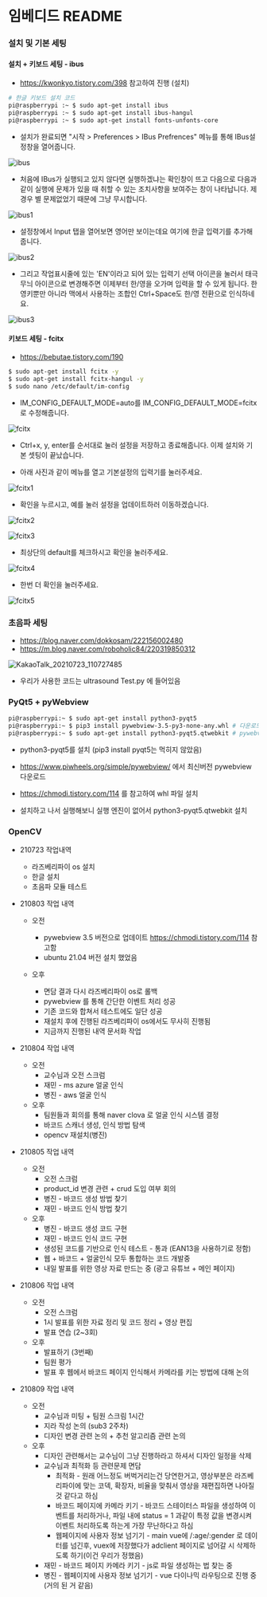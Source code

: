 # 임베디드 README



### 설치 및 기본 세팅

#### 설치 + 키보드 세팅 - ibus

- https://kwonkyo.tistory.com/398 참고하여 진행 (설치)

```bash
# 한글 키보드 설치 코드
pi@raspberrypi :~ $ sudo apt-get install ibus
pi@raspberrypi :~ $ sudo apt-get install ibus-hangul
pi@raspberrypi :~ $ sudo apt-get install fonts-unfonts-core
```

- 설치가 완료되면 "시작 > Preferences > IBus Prefrences" 메뉴를 통해 IBus설정창을 열어줍니다.

![ibus](README.assets/ibus.png)





- 처음에 IBus가 실행되고 있지 않다면 실행하겠냐는 확인창이 뜨고 다음으로 다음과 같이 실행에 문제가 있을 때 취할 수 있는 조치사항을 보여주는 창이 나타납니다. 제 경우 별 문제없었기 때문에 그냥 무시합니다.

![ibus1](README.assets/ibus1.png)



- 설정창에서 Input 탭을 열어보면 영어만 보이는데요 여기에 한글 입력기를 추가해 줍니다.

![ibus2](README.assets/ibus2.png)



- 그리고 작업표시줄에 있는 'EN'이라고 되어 있는 입력기 선택 아이콘을 눌러서 태극무늬 아이콘으로 변경해주면 이제부터 한/영을 오가며 입력을 할 수 있게 됩니다. 한영키뿐만 아니라 맥에서 사용하는 조합인 Ctrl+Space도 한/영 전환으로 인식하네요.

![ibus3](README.assets/ibus3.png)





#### 키보드 세팅 - fcitx

- https://bebutae.tistory.com/190

```bash
$ sudo apt-get install fcitx -y
$ sudo apt-get install fcitx-hangul -y
$ sudo nano /etc/default/im-config
```

- IM_CONFIG_DEFAULT_MODE=auto를 IM_CONFIG_DEFAULT_MODE=fcitx로 수정해줍니다.

![fcitx](README.assets/fcitx.png)

- Ctrl+x, y, enter를 순서대로 눌러 설정을 저장하고 종료해줍니다. 이제 설치와 기본 셋팅이 끝났습니다.

- 아래 사진과 같이 메뉴를 열고 기본설정의 입력기를 눌러주세요.

![fcitx1](README.assets/fcitx1.png)

- 확인을 누르시고, 예를 눌러 설정을 업데이트하러 이동하겠습니다.

![fcitx2](README.assets/fcitx2.png)

![fcitx3](README.assets/fcitx3.png)

- 최상단의 default를 체크하시고 확인을 눌러주세요.

![fcitx4](README.assets/fcitx4.png)

- 한번 더 확인을 눌러주세요.

![fcitx5](README.assets/fcitx5.png)





### 초음파 세팅

- https://blog.naver.com/dokkosam/222156002480
- https://m.blog.naver.com/roboholic84/220319850312

![KakaoTalk_20210723_110727485](README.assets/KakaoTalk_20210723_110727485.png)

- 우리가 사용한 코드는 ultrasound Test.py 에 들어있음



### PyQt5 + pyWebview

```bash
pi@raspberrypi:~ $ sudo apt-get install python3-pyqt5
pi@raspberrypi:~ $ pip3 install pywebview-3.5-py3-none-any.whl # 다운로드 받은 pywebview 파일명
pi@raspberrypi:~ $ sudo apt-get install python3-pyqt5.qtwebkit # pywebview는 창을 띄우는 엔진으로 qtwebkit or qtwebengine을 필요로함. qtwebengine은 현재 라즈베리파이 버전에선 지원이 안됨
```

- python3-pyqt5를 설치 (pip3 install pyqt5는 먹히지 않았음)
- https://www.piwheels.org/simple/pywebview/ 에서 최신버전 pywebview 다운로드

- https://chmodi.tistory.com/114 를 참고하여 whl 파일 설치
- 설치하고 나서 실행해보니 실행 엔진이 없어서 python3-pyqt5.qtwebkit 설치



### OpenCV



- 210723 작업내역
  - 라즈베리파이 os 설치
  - 한글 설치
  - 초음파 모듈 테스트



- 210803 작업 내역 

  - 오전 

    - pywebview 3.5 버전으로 업데이트 https://chmodi.tistory.com/114 참고함
    - ubuntu 21.04 버전 설치 했었음

  - 오후

    - 면담 결과 다시 라즈베리파이 os로 롤백
    - pywebview 를 통해 간단한 이벤트 처리 성공
    - 기존 코드와 합쳐서 테스트에도 일단 성공
    - 재설치 후에 진행된 라즈베리파이 os에서도 무사히 진행됨
    - 지금까지 진행된 내역 문서화 작업




- 210804 작업 내역
  - 오전
    - 교수님과 오전 스크럼
    - 재민 - ms azure 얼굴 인식
    - 병진 - aws 얼굴 인식
  - 오후
    - 팀원들과 회의를 통해 naver clova 로 얼굴 인식 시스템 결정
    - 바코드 스캐너 생성, 인식 방법 탐색
    - opencv 재설치(병진)



- 210805 작업 내역
  - 오전
    - 오전 스크럼
    - product_id 변경 관련 + crud 도입 여부 회의
    - 병진 - 바코드 생성 방법 찾기
    - 재민 - 바코드 인식 방법 찾기
  - 오후
    - 병진 - 바코드 생성 코드 구현
    - 재민 - 바코드 인식 코드 구현
    - 생성된 코드를 기반으로 인식 테스트 - 통과 (EAN13을 사용하기로 정함)
    - 웹 + 바코드 + 얼굴인식 모두 통합하는 코드 개발중
    - 내일 발표를 위한 영상 자료 만드는 중 (광고 유튜브 + 메인 페이지)



- 210806 작업 내역
  - 오전
    - 오전 스크럼
    - 1시 발표를 위한 자료 정리 및 코드 정리 + 영상 편집
    - 발표 연습 (2~3회)
  - 오후
    - 발표하기 (3번째)
    - 팀원 평가
    - 발표 후 웹에서 바코드 페이지 인식해서 카메라를 키는 방법에 대해 논의



- 210809 작업 내역
  - 오전
    - 교수님과 미팅 + 팀원 스크림 1시간
    - 지라 작성 논의 (sub3 2주차)
    - 디자인 변경 관련 논의 + 추천 알고리즘 관련 논의
  - 오후
    - 디자인 관련해서는 교수님이 그냥 진행하라고 하셔서 디자인 일정을 삭제
    - 교수님과 최적화 등 관련문제 면담
      - 최적화 - 원래 어느정도 버벅거리는건 당연한거고, 영상부분은 라즈베리파이에 맞는 코덱, 확장자, 비율을 맞춰서 영상을 재편집하면 나아질 것 같다고 하심
      - 바코드 페이지에 카메라 키기 - 바코드 스테이터스 파일을 생성하여 이벤트를 처리하거나, 파일 내에 status = 1 과같이 특정 값을 변경시켜 이벤트 처리하도록 하는게 가장 무난하다고 하심
      - 웹페이지에 사용자 정보 넘기기 - main vue에 /:age/:gender 로 데이터를 넘긴후, vuex에 저장했다가 adclient 페이지로 넘어갈 시 삭제하도록 하기(이건 우리가 정했음)
    - 재민 - 바코드 페이지 카메라 키기 - js로 파일 생성하는 법 찾는 중
    - 병진 - 웹페이지에 사용자 정보 넘기기 - vue 다이나믹 라우팅으로 진행 중 (거의 된 거 같음)

